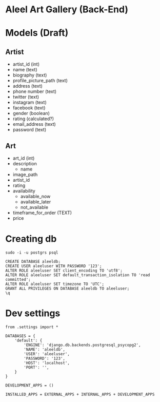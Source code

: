 # Aleel Art Gallery (Back-End)

# Models (Draft)

## Artist

* artist_id (int)
* name (text)
* biography (text)
* profile_picture_path (text)
* address (text)
* phone number (text)
* twitter (text)
* instagram (text)
* facebook (text)
* gender (boolean)
* rating (calculated?)
* email_address (text)
* password (text)

## Art

* art_id  (int)
* description
  - name
* image_path
* artist_id
* rating
* availability
  * available_now
  * available_later
  * not_available
* timeframe_for_order (TEXT)
* price


# Creating db

`sudo -i -u postgrs psql`

```
CREATE DATABASE aleeldb;
CREATE USER aleeluser WITH PASSWORD '123';
ALTER ROLE aleeluser SET client_encoding TO 'utf8';
ALTER ROLE aleeluser SET default_transaction_isolation TO 'read committed';
ALTER ROLE aleeluser SET timezone TO 'UTC';
GRANT ALL PRIVILEGES ON DATABASE aleeldb TO aleeluser;
\q
```

# Dev settings

```
from .settings import *

DATABASES = {
    'default': {
        'ENGINE': 'django.db.backends.postgresql_psycopg2',
        'NAME': 'aleeldb',
        'USER': 'aleeluser',
        'PASSWORD': '123',
        'HOST': 'localhost',
        'PORT': '',
    }
}

DEVELOPMENT_APPS = ()

INSTALLED_APPS = EXTERNAL_APPS + INTERNAL_APPS + DEVELOPMENT_APPS

```
